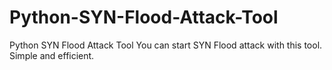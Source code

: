 # Python-SYN-Flood-Attack-Tool
Python SYN Flood Attack Tool
You can start SYN Flood attack with this tool.
Simple and efficient.
